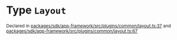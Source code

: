 # Type `Layout`
<sub>Declared in [packages/sdk/app-framework/src/plugins/common/layout.ts:37](https://github.com/dxos/dxos/blob/5d7baccd2e/packages/sdk/app-framework/src/plugins/common/layout.ts#L37) and [packages/sdk/app-framework/src/plugins/common/layout.ts:67](https://github.com/dxos/dxos/blob/5d7baccd2e/packages/sdk/app-framework/src/plugins/common/layout.ts#L67)</sub>






